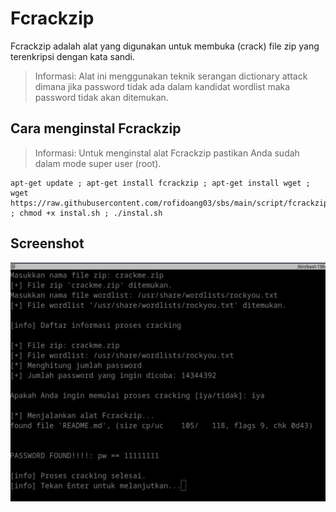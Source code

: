# Fcrackzip

Fcrackzip adalah alat yang digunakan untuk membuka (crack) file zip yang terenkripsi dengan kata sandi.

> Informasi: Alat ini menggunakan teknik serangan dictionary attack dimana jika password tidak ada dalam kandidat wordlist maka password tidak akan ditemukan.

## Cara menginstal Fcrackzip 

> Informasi: Untuk menginstal alat Fcrackzip pastikan Anda sudah dalam mode super user (root).

```
apt-get update ; apt-get install fcrackzip ; apt-get install wget ; wget https://raw.githubusercontent.com/rofidoang03/sbs/main/script/fcrackzip/instal.sh ; chmod +x instal.sh ; ./instal.sh
```

## Screenshot 

![](https://github.com/rofidoang03/sbs/blob/main/script/fcrackzip/img/fcrackzip.jpg)
